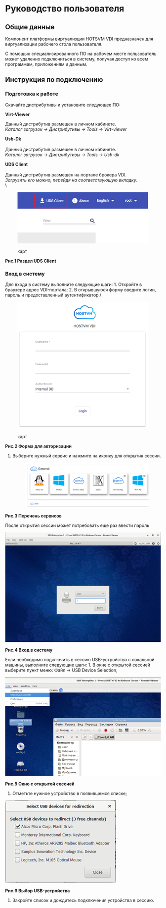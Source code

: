 # Руководство пользователя

## Общие данные

Компонент платформы виртуализции HOTSVM VDI предназначен для виртуализации рабочего стола пользователя.

С помощью специализированного ПО на рабочем месте пользователь может удаленно подключиться в систему, получая доступ ко всем программам, приложениям и данным.

## Инструкция по подключению

### Подготовка к работе

Скачайте дистрибутивы и установите следующее ПО:

**Virt-Viewer**

Данный дистрибутив размещен в личном кабинете.\
_Каталог загрузок -> Дистрибутивы -> Tools -> Virt-viewer_

**Usb-Dk**\
\
Данный дистрибутив размещен в личном кабинете.\
_Каталог загрузок -> Дистрибутивы -> Tools -> Usb-dk_

**UDS Client**\
\
Данный дистрибутив размещен на портале брокера VDI.\
_Загрузить его можно, перейдя на соответствующую вкладку._\
\


<figure><img src="../.gitbook/assets/image (56).png" alt=""><figcaption><p>карт</p></figcaption></figure>

**Рис.1 Раздел UDS Client**

### Вход в систему

Для входа в систему выполните следующие шаги: 1. Откройте в браузере адрес VDI-портала; 2. В открывшуюся форму введите логин, пароль и предоставленный аутентификатор.\


<figure><img src="../.gitbook/assets/image (57).png" alt=""><figcaption><p>карт</p></figcaption></figure>

**Рис.2 Форма для авторизации**

1.  Выберите нужный сервис и нажмите на иконку для открытия сессии.

    <figure><img src="../.gitbook/assets/image (1) (1) (2).png" alt=""><figcaption></figcaption></figure>

**Рис.3 Перечень сервисов**

После открытия  сессии может потребовать еще раз ввести пароль

![карт](../.gitbook/assets/vdi-3.png)

**Рис.4 Вход в систему**

Если необходимо подключить в сессию USB-устройство с локальной машины, выполните следующие шаги: 1. В окне с открытой сессией выберите пункт меню: Файл → USB Device Selection;

![карт](../.gitbook/assets/vdi-4.png)

**Рис.5 Окно с открытой сессией**

1. Отметьте нужное устройство в появившемся списке;

![карт](../.gitbook/assets/vdi-5.png)

**Рис.6 Выбор USB-устройства**

1. Закройте список и дождитесь подключения устройства в сессию.

